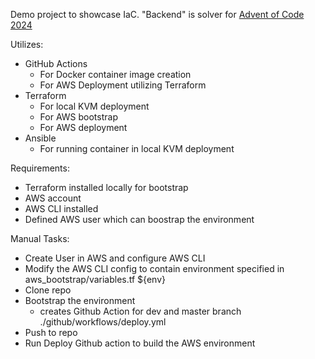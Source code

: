Demo project to showcase IaC. "Backend" is solver for [Advent of Code 2024](https://adventofcode.com/)

Utilizes:
  - GitHub Actions
    - For Docker container image creation
    - For AWS Deployment utilizing Terraform
  - Terraform
    - For local KVM deployment
    - For AWS bootstrap
    - For AWS deployment
  - Ansible
    - For running container in local KVM deployment

Requirements:
  - Terraform installed locally for bootstrap
  - AWS account
  - AWS CLI installed
  - Defined AWS user which can boostrap the environment

Manual Tasks:
  - Create User in AWS and configure AWS CLI
  - Modify the AWS CLI config to contain environment specified in aws_bootstrap/variables.tf ${env}
  - Clone repo
  - Bootstrap the environment
    - creates Github Action for dev and master branch ./github/workflows/deploy.yml
  - Push to repo
  - Run Deploy Github action to build the AWS environment